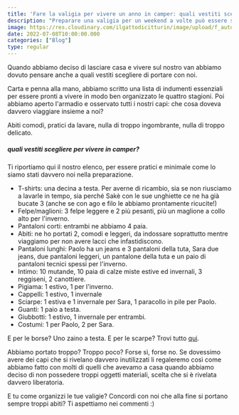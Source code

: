 ```yaml
---
title: 'Fare la valigia per vivere un anno in camper: quali vestiti scegliere?' 
description: "Preparare una valigia per un weekend a volte può essere stressante, figuriamoci per un anno intero. Parola d'ordine: minimalismo."
image: https://res.cloudinary.com/ilgattodicitturin/image/upload/f_auto,q_auto,w_800,dpr_auto/v1657265838/Articoli/Fare_la_valigia_per_un_anno_in_camper_quali_vestiti_scegliere.jpg
date: 2022-07-08T10:00:00.000
categories: ["Blog"]
type: regular
---
```


Quando abbiamo deciso di lasciare casa e vivere sul nostro van abbiamo dovuto pensare anche a quali vestiti scegliere di portare con noi. 

Carta e penna alla mano, abbiamo scritto una lista di indumenti essenziali per essere pronti a vivere in modo ben organizzato le quattro stagioni.
Poi abbiamo aperto l'armadio e osservato tutti i nostri capi: che cosa doveva davvero viaggiare insieme a noi?

Abiti comodi, pratici da lavare, nulla di troppo ingombrante, nulla di troppo delicato. 

##### quali vestiti scegliere per vivere in camper?
Ti riportiamo qui il nostro elenco, per essere pratici e minimale come lo siamo stati davvero noi nella preparazione.

* T-shirts: una decina a testa. Per averne di ricambio, sia se non riusciamo a lavarle in tempo, sia perché Sakè con le sue unghiette ce ne ha già bucate 3 (anche se con ago e filo le abbiamo prontamente ricucite!)
* Felpe/maglioni: 3 felpe leggere e 2 più pesanti, più un maglione a collo alto per l'inverno.
* Pantaloni corti: entrambi ne abbiamo 4 paia.
* Abiti: ne ho portati 2, comodi e leggeri, da indossare soprattutto mentre viaggiamo per non avere lacci che infastidiscono.
* Pantaloni lunghi: Paolo ha un jeans e 3 pantaloni della tuta, Sara due jeans, due pantaloni leggeri, un pantalone della tuta e un paio di pantaloni tecnici spessi per l'inverno.
* Intimo: 10 mutande, 10 paia di calze miste estive ed invernali, 3 reggiseni, 2 canottiere. 
* Pigiama: 1 estivo, 1 per l'inverno.
* Cappelli: 1 estivo, 1 invernale
* Sciarpe: 1 estiva e 1 invernale per Sara, 1 paracollo in pile per Paolo.
* Guanti: 1 paio a testa.
* Giubbotti: 1 estivo, 1 invernale per entrambi.
* Costumi: 1 per Paolo, 2 per Sara.

E per le borse? Uno zaino a testa.
E per le scarpe? Trovi tutto [qui](/blog/camper-fulltimers-quali-scarpe-portare/).

Abbiamo portato troppo? Troppo poco? Forse sì, forse no. Se dovessimo avere dei capi che si rivelano davvero inutilizzati li regaleremo così come abbiamo fatto con molti di quelli che avevamo a casa quando abbiamo deciso di non possedere troppi oggetti materiali, scelta che si è rivelata davvero liberatoria.

E tu come organizzi le tue valigie? Concordi con noi che alla fine si portano sempre troppi abiti? 
Ti aspettiamo nei commenti :)



